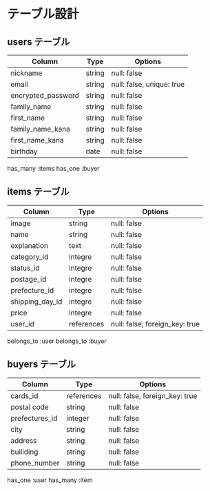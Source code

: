 # テーブル設計

## users テーブル

| Column             | Type   | Options                   |
| ------------------ | ------ | ------------------------- |
| nickname           | string | null: false               |
| email              | string | null: false, unique: true |
| encrypted_password | string | null: false               |
| family_name        | string | null: false               |
| first_name         | string | null: false               |
| family_name_kana   | string | null: false               |
| first_name_kana    | string | null: false               |
| birthday           | date   | null: false               |      

 has_many :items
 has_one :buyer

##  items テーブル

| Column          | Type       | Options                         |
| --------------- | ---------- | ------------------------------- |
| image           | string     | null: false                     |
| name            | string     | null: false                     |
| explanation     | text       | null: false                     |
| category_id     | integre    | null: false                     |
| status_id       | integre    | null: false                     |
| postage_id      | integre    | null: false                     |
| prefecture_id   | integre    | null: false                     |
| shipping_day_id | integre    | null: false                     |
| price           | integre    | null: false                     |
| user_id         | references | null: false,  foreign_key: true |

belongs_to :user
belongs_to :buyer


## buyers テーブル

| Column         | Type       | Options                         |
| -------------  | ---------- | ------------------------------- |
| cards_id       | references | null: false,  foreign_key: true |
| postal code    | string     | null: false                     |
| prefectures_id | integer	  | null: false                     |
| city           | string     | null: false                     |
| address        | string     | null: false                     |
| builiding      | string     | null: false                     |
| phone_number   | string     | null: false                     |

has_one :user
has_many :item
